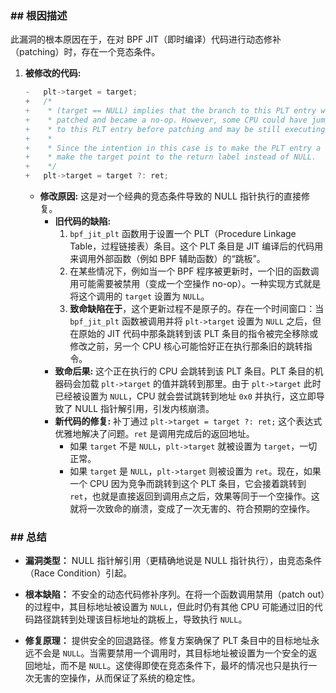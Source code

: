 ### **## 根因描述**

此漏洞的根本原因在于，在对 BPF JIT（即时编译）代码进行动态修补（patching）时，存在一个竞态条件。

1.  **被修改的代码:**
    ```c
    -	plt->target = target;
    +	/*
    +	 * (target == NULL) implies that the branch to this PLT entry was
    +	 * patched and became a no-op. However, some CPU could have jumped
    +	 * to this PLT entry before patching and may be still executing it.
    +	 *
    +	 * Since the intention in this case is to make the PLT entry a no-op,
    +	 * make the target point to the return label instead of NULL.
    +	 */
    +	plt->target = target ?: ret;
    ```
    *   **修改原因:** 这是对一个经典的竞态条件导致的 NULL 指针执行的直接修复。
        *   **旧代码的缺陷:**
            1.  `bpf_jit_plt` 函数用于设置一个 PLT（Procedure Linkage Table，过程链接表）条目。这个 PLT 条目是 JIT 编译后的代码用来调用外部函数（例如 BPF 辅助函数）的“跳板”。
            2.  在某些情况下，例如当一个 BPF 程序被更新时，一个旧的函数调用可能需要被禁用（变成一个空操作 no-op）。一种实现方式就是将这个调用的 `target` 设置为 `NULL`。
            3.  **致命缺陷在于**，这个更新过程不是原子的。存在一个时间窗口：当 `bpf_jit_plt` 函数被调用并将 `plt->target` 设置为 `NULL` 之后，但在原始的 JIT 代码中那条跳转到该 PLT 条目的指令被完全移除或修改之前，另一个 CPU 核心可能恰好正在执行那条旧的跳转指令。
        *   **致命后果:** 这个正在执行的 CPU 会跳转到该 PLT 条目。PLT 条目的机器码会加载 `plt->target` 的值并跳转到那里。由于 `plt->target` 此时已经被设置为 `NULL`，CPU 就会尝试跳转到地址 `0x0` 并执行，这立即导致了 NULL 指针解引用，引发内核崩溃。
        *   **新代码的修复:** 补丁通过 `plt->target = target ?: ret;` 这个表达式优雅地解决了问题。`ret` 是调用完成后的返回地址。
            *   如果 `target` 不是 `NULL`，`plt->target` 就被设置为 `target`，一切正常。
            *   如果 `target` 是 `NULL`，`plt->target` 则被设置为 `ret`。现在，如果一个 CPU 因为竞争而跳转到这个 PLT 条目，它会接着跳转到 `ret`，也就是直接返回到调用点之后，效果等同于一个空操作。这就将一次致命的崩溃，变成了一次无害的、符合预期的空操作。

### **## 总结**

*   **漏洞类型：**
    NULL 指针解引用（更精确地说是 NULL 指针执行），由竞态条件（Race Condition）引起。

*   **根本缺陷：**
    不安全的动态代码修补序列。在将一个函数调用禁用（patch out）的过程中，其目标地址被设置为 `NULL`，但此时仍有其他 CPU 可能通过旧的代码路径跳转到处理该目标地址的跳板上，导致执行 `NULL`。

*   **修复原理：**
    提供安全的回退路径。修复方案确保了 PLT 条目中的目标地址永远不会是 `NULL`。当需要禁用一个调用时，其目标地址被设置为一个安全的返回地址，而不是 `NULL`。这使得即使在竞态条件下，最坏的情况也只是执行一次无害的空操作，从而保证了系统的稳定性。